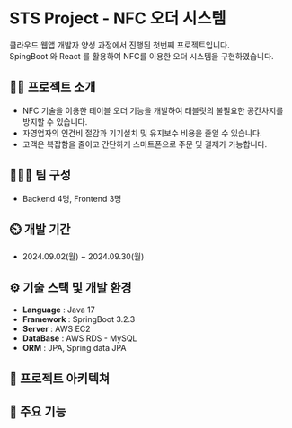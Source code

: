 # STS Project - NFC 오더 시스템
클라우드 웹앱 개발자 양성 과정에서 진행된 첫번째 프로젝트입니다.
</br>SpingBoot 와 React 를 활용하여 NFC를 이용한 오더 시스템을 구현하였습니다.
## 👨‍🏫 프로젝트 소개
- NFC 기술을 이용한 테이블 오더 기능을 개발하여 태블릿의 불필요한 공간차지를 방지할 수 있습니다.
- 자영업자의 인건비 절감과 기기설치 및 유지보수 비용을 줄일 수 있습니다.
- 고객은 복잡함을 줄이고 간단하게 스마트폰으로 주문 및 결제가 가능합니다.
## 🧑‍🤝‍🧑 팀 구성
- Backend 4명, Frontend 3명
## ⏲️ 개발 기간
- 2024.09.02(월) ~ 2024.09.30(월)
## ⚙️ 기술 스택 및 개발 환경
- **Language** : Java 17 
- **Framework** : SpringBoot 3.2.3 
- **Server** : AWS EC2 
- **DataBase** : AWS RDS - MySQL
- **ORM** : JPA, Spring data JPA
## 📝 프로젝트 아키텍쳐

## 📌 주요 기능
